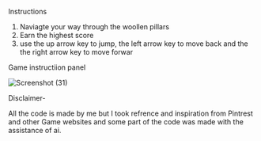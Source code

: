 Instructions
1. Naviagte your way through the woollen pillars
2. Earn the highest score
3. use the up arrow key to jump, the left arrow key to move back and the the right arrow key to move forwar



Game instructiion panel

![Screenshot (31)](https://github.com/user-attachments/assets/a84a2589-1744-406e-90df-0a6bac6dafa0)

Disclaimer-

All the code is made by me but I took refrence and inspiration from Pintrest and other Game websites and some part of the code was made with the assistance of ai.

